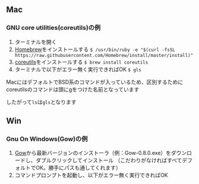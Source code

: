 ## Mac

### GNU core utilities(coreutils)の例
1. ターミナルを開く
2. [Homebrew](https://brew.sh/index_ja.html)をインストールする
`$ /usr/bin/ruby -e "$(curl -fsSL https://raw.githubusercontent.com/Homebrew/install/master/install)"`
3. [coreutils](www.gnu.org/s/coreutils/)をインストールする
`$ brew install coreutils`
4. ターミナルで以下がエラー無く実行できればOK
`$ gls`


MacにはデフォルトでBSD系のコマンドが入っているため、区別するためにcoreutilsのコマンドは頭にgをつけた名前となっています

したがって`ls`は`gls`となります

## Win

### Gnu On Windows(Gow)の例
1. [Gow](https://github.com/bmatzelle/gow/releases)から最新バージョンのインストーラ（例：Gow-0.8.0.exe）をダウンロードし、ダブルクリックしてインストール
（こだわりがなければすべてデフォルトでOK。勝手にパスも通してくれます）
2. コマンドプロンプトを起動し、以下がエラー無く実行できればOK
